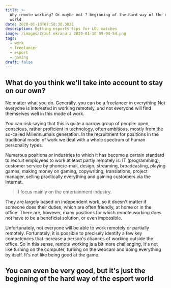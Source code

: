 ```yaml
---
title: >-
  Why remote working? Or maybe not ? beginning of the hard way of the esport
  world
date: 2020-01-18T07:58:38.303Z
description: Betting esports tips for LOL matches
image: /images/Zrzut ekranu z 2020-01-18 09-04-54.png
tags:
  - work
  - freelancer
  - esport
  - gaming
draft: false
---
```

## What do you think we'll take into account to stay on our own? 



No matter what you do. Generally, you can be a freelancer in everything Not everyone is interested in working remotely, and not everyone will find themselves well in this mode of work. 

You can risk saying that this is quite a narrow group of people: open, conscious, rather proficient in technology, often ambitious, mostly from the so-called Millenniumals generation. In the recruitment for positions in the traditional model of work we deal with a whole spectrum of human personality types.

Numerous positions or industries to which it has become a certain standard to recruit employees to work at least partly remotely is: IT (programming), customer service by phone/e-mail, design, streaming, broadcasting, playing games, making money on gaming, copywriting, translations, project manager, selling practically everything and gaining customers via the Internet. 

> I focus mainly on the entertainment industry. 

They are largely based on independent work, so it doesn't matter if someone does their duties, which are often friendly, at home or in the office. There are, however, many positions for which remote working does not have to be a beneficial solution, or even impossible. 

Unfortunately, not everyone will be able to work remotely or partially remotely. Fortunately, it is possible to precisely identify a few key competences that increase a person's chances of working outside the office. So in this sense, remote working is a bit more challenging. It's not like turning on the computer, turning on the webcam and doing everything by itself. It's not like being good at the game. 



## You can even be very good, but it's just the beginning of the hard way of the esport world
